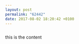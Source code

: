 ```yaml
---
layout: post
permalink: "62442"
date: 2017-08-02 18:20:42 +0100
---
```

![]()
  
this is the content
